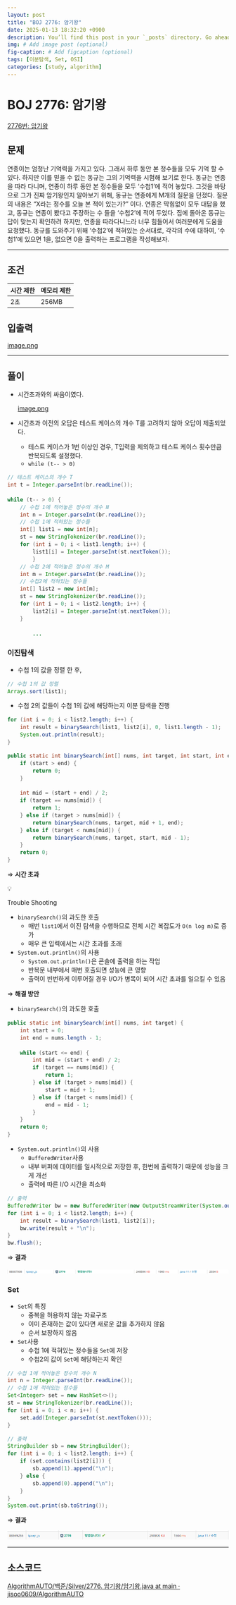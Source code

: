 ```yaml
---
layout: post
title: "BOJ 2776: 암기왕"
date: 2025-01-13 18:32:20 +0900
description: You’ll find this post in your `_posts` directory. Go ahead and edit it and re-build the site to see your changes. # Add post description (optional)
img: # Add image post (optional)
fig-caption: # Add figcaption (optional)
tags: [이분탐색, Set, OSI]
categories: [study, algorithm]
---
```

# BOJ 2776: 암기왕

[2776번: 암기왕](https://www.acmicpc.net/problem/2776)

## 문제

연종이는 엄청난 기억력을 가지고 있다. 그래서 하루 동안 본 정수들을 모두 기억 할 수 있다. 하지만 이를 믿을 수 없는 동규는 그의 기억력을 시험해 보기로 한다. 동규는 연종을 따라 다니며, 연종이 하루 동안 본 정수들을 모두 ‘수첩1’에 적어 놓았다. 그것을 바탕으로 그가 진짜 암기왕인지 알아보기 위해, 동규는 연종에게 M개의 질문을 던졌다. 질문의 내용은 “X라는 정수를 오늘 본 적이 있는가?” 이다. 연종은 막힘없이 모두 대답을 했고, 동규는 연종이 봤다고 주장하는 수 들을 ‘수첩2’에 적어 두었다. 집에 돌아온 동규는 답이 맞는지 확인하려 하지만, 연종을 따라다니느라 너무 힘들어서 여러분에게 도움을 요청했다. 동규를 도와주기 위해 ‘수첩2’에 적혀있는 순서대로, 각각의 수에 대하여, ‘수첩1’에 있으면 1을, 없으면 0을 출력하는 프로그램을 작성해보자.

---

## 조건

| 시간 제한 | 메모리 제한 |
| --- | --- |
| 2초 | 256MB |

## 입출력

[image.png](/assets/img/posts/study/til/250113/스크린샷%202025-01-13%20214401.png)

---

## 풀이

- 시간초과와의 싸움이였다.

  [image.png](/assets/img/posts/study/til/250113/스크린샷%202025-01-13%20215332.png)

- 시간초과 이전의 오답은 테스트 케이스의 개수 T를 고려하지 않아 오답이 제출되었다.
    - 테스트 케이스가 1번 이상인 경우, T입력을 제외하고 테스트 케이스 횟수만큼 반복되도록 설정했다.
    - `while (t-- > 0)`

```java
// 테스트 케이스의 개수 T
int t = Integer.parseInt(br.readLine());

while (t-- > 0) {
    // 수첩 1에 적어놓은 정수의 개수 N
    int n = Integer.parseInt(br.readLine());
    // 수첩 1에 적혀있는 정수들
    int[] list1 = new int[n];
    st = new StringTokenizer(br.readLine());
    for (int i = 0; i < list1.length; i++) {
        list1[i] = Integer.parseInt(st.nextToken());
		}            
    // 수첩 2에 적어놓은 정수의 개수 M
    int m = Integer.parseInt(br.readLine());
    // 수첩2에 적혀있는 정수들
    int[] list2 = new int[m];
    st = new StringTokenizer(br.readLine());
    for (int i = 0; i < list2.length; i++) {
        list2[i] = Integer.parseInt(st.nextToken());
    }
    
		...
```

### 이진탐색

- 수첩 1의 값을 정렬 한 후,

```java
// 수첩 1의 값 정렬
Arrays.sort(list1);
```

- 수첩 2의 값들이 수첩 1의 값에 해당하는지 이분 탐색을 진행

```java
for (int i = 0; i < list2.length; i++) {
    int result = binarySearch(list1, list2[i], 0, list1.length - 1);
    System.out.println(result);
}
```

```java
public static int binarySearch(int[] nums, int target, int start, int end) {
    if (start > end) {
        return 0;
    }

    int mid = (start + end) / 2;
    if (target == nums[mid]) {
        return 1;
    } else if (target > nums[mid]) {
        return binarySearch(nums, target, mid + 1, end);
    } else if (target < nums[mid]) {
        return binarySearch(nums, target, start, mid - 1);
    }
    return 0;
}
```

⇒ **시간 초과**

<aside>
💡

Trouble Shooting

- `binarySearch()`의 과도한 호출
    - 매번 `list1`에서 이진 탐색을 수행하므로 전체 시간 복잡도가 `O(n log m)`로 증가
    - 매우 큰 입력에서는 시간 초과를 초래
- `System.out.println()`의 사용
    - `System.out.println()`은 콘솔에 출력을 하는 작업
    - 반복문 내부에서 매번 호출되면 성능에 큰 영향
    - 출력이 빈번하게 이루어질 경우 I/O가 병목이 되어 시간 초과를 일으킬 수 있음
</aside>

⇒ **해결 방안**

- `binarySearch()`의 과도한 호출

```java
public static int binarySearch(int[] nums, int target) {
    int start = 0;
    int end = nums.length - 1;

    while (start <= end) {
        int mid = (start + end) / 2;
        if (target == nums[mid]) {
            return 1;
        } else if (target > nums[mid]) {
            start = mid + 1;
        } else if (target < nums[mid]) {
            end = mid - 1;
        }
    }
    return 0;
}
```

- `System.out.println()`의 사용
    - `BufferedWriter`사용
    - 내부 버퍼에 데이터를 일시적으로 저장한 후, 한번에 출력하기 때문에 성능을 크게 개선
    - 출력에 따른 I/O 시간을 최소화

```java
// 출력
BufferedWriter bw = new BufferedWriter(new OutputStreamWriter(System.out));
for (int i = 0; i < list2.length; i++) {
    int result = binarySearch(list1, list2[i]);
    bw.write(result + "\n");
}
bw.flush();
```

⇒ **결과**

![image.png](/assets/img/posts/study/til/250113/스크린샷%202025-01-13%20221009.png)

### Set

- `Set`의 특징
    - 중복을 허용하지 않는 자료구조
    - 이미 존재하는 값이 있다면 새로운 값을 추가하지 않음
    - 순서 보장하지 않음
- `Set`사용
    - 수첩 1에 적혀있는 정수들을 `Set`에 저장
    - 수첩2의 값이 `Set`에 해당하는지 확인

```java
// 수첩 1에 적어놓은 정수의 개수 N
int n = Integer.parseInt(br.readLine());
// 수첩 1에 적혀있는 정수들
Set<Integer> set = new HashSet<>();
st = new StringTokenizer(br.readLine());
for (int i = 0; i < n; i++) {
    set.add(Integer.parseInt(st.nextToken()));
}
```

```java
// 출력
StringBuilder sb = new StringBuilder();
for (int i = 0; i < list2.length; i++) {
    if (set.contains(list2[i])) {
        sb.append(1).append("\n");
    } else {
        sb.append(0).append("\n");
    }
}
System.out.print(sb.toString());
```

⇒ **결과**

![image.png](/assets/img/posts/study/til/250113/스크린샷%202025-01-13%20221413.png)

---

## 소스코드

[AlgorithmAUTO/백준/Silver/2776. 암기왕/암기왕.java at main · jisoo0609/AlgorithmAUTO](https://github.com/jisoo0609/AlgorithmAUTO/blob/main/%EB%B0%B1%EC%A4%80/Silver/2776.%E2%80%85%EC%95%94%EA%B8%B0%EC%99%95/%EC%95%94%EA%B8%B0%EC%99%95.java)
